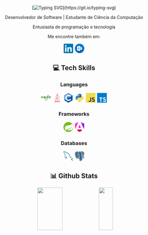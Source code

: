 <div align="center">

[![Typing SVG](https://readme-typing-svg.demolab.com?font=Press+Start+2P&size=11&pause=1000&color=8C67DB&center=true&vCenter=true&random=false&width=435&lines=%F0%9F%8C%8E+Hello%2C+World!+%F0%9F%8C%8E;Welcome+to+Guilherme+Henrique's+Github!)](https://git.io/typing-svg)
</div>


<p align="center">Desenvolvedor de Software | Estudante de Ciência da Computação</p>
<p align="center">Entusiasta de programação e tecnologia</p>
<p align="center">Me encontre também em:</p>

<div align="center">
    <a href="https://www.linkedin.com/in/guilherme-henrique-aparecido-de-oliveira"><img src="https://raw.githubusercontent.com/devicons/devicon/master/icons/linkedin/linkedin-original.svg" width=32px /></a>
    <a href="mailto:guilhermeh000@hotmail.com"><img src="./assets/Outlook.png" width=32px /></a>
</div>

<div align="center">
<h2>💻 Tech Skills</h2>
    <h3>Languages</h3>
    <img src="https://raw.githubusercontent.com/devicons/devicon/refs/heads/master/icons/nodejs/nodejs-plain-wordmark.svg" height=32px />
    <img src="https://raw.githubusercontent.com/devicons/devicon/refs/heads/master/icons/java/java-plain-wordmark.svg" height=32px />
    <img src="https://raw.githubusercontent.com/devicons/devicon/master/icons/c/c-original.svg" height=32px />
    <img src="https://raw.githubusercontent.com/devicons/devicon/master/icons/python/python-original.svg" height=32px />
    <img src="https://github.com/devicons/devicon/blob/master/icons/javascript/javascript-original.svg" height=32px />
    <img src="https://github.com/devicons/devicon/blob/master/icons/typescript/typescript-original.svg" height=32px />
    <h3>Frameworks</h3>
    <img src="https://raw.githubusercontent.com/devicons/devicon/master/icons/spring/spring-original.svg" height=32px />
    <img src="https://github.com/devicons/devicon/blob/master/icons/angular/angular-original.svg" height=32px />
    <h3>Databases</h3>
    <img src="https://raw.githubusercontent.com/devicons/devicon/master/icons/mysql/mysql-original.svg" height=32px />
    <img src="https://raw.githubusercontent.com/devicons/devicon/master/icons/postgresql/postgresql-original.svg" height=32px />
</div>  

<h2 align="center">📊 Github Stats</h2>
<div align="center">
    <img src="https://github-readme-stats.vercel.app/api?username=Guiiima&show_icons=true&count_private=true&theme=aura" height=137px width=40% />
    <img src="https://github-readme-stats.vercel.app/api/top-langs/?username=Guiiima&layout=compact&theme=aura&card_width=100" height=137px width=30% />
</div>
